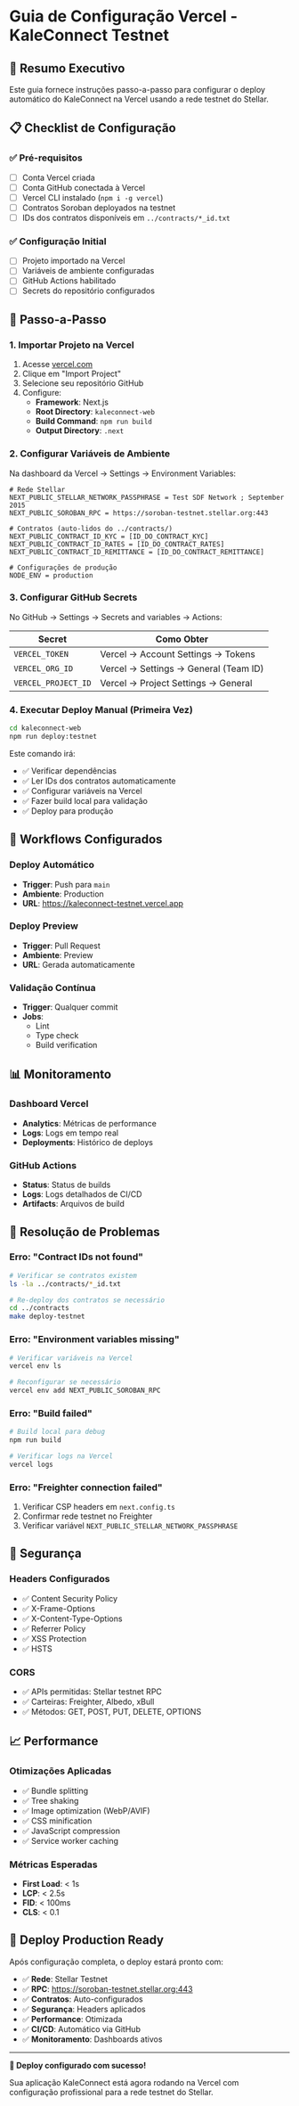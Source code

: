 # Guia de Configuração Vercel - KaleConnect Testnet

## 🎯 Resumo Executivo

Este guia fornece instruções passo-a-passo para configurar o deploy automático do KaleConnect na Vercel usando a rede testnet do Stellar.

## 📋 Checklist de Configuração

### ✅ Pré-requisitos
- [ ] Conta Vercel criada
- [ ] Conta GitHub conectada à Vercel
- [ ] Vercel CLI instalado (`npm i -g vercel`)
- [ ] Contratos Soroban deployados na testnet
- [ ] IDs dos contratos disponíveis em `../contracts/*_id.txt`

### ✅ Configuração Initial
- [ ] Projeto importado na Vercel
- [ ] Variáveis de ambiente configuradas
- [ ] GitHub Actions habilitado
- [ ] Secrets do repositório configurados

## 🔧 Passo-a-Passo

### 1. Importar Projeto na Vercel

1. Acesse [vercel.com](https://vercel.com)
2. Clique em "Import Project"
3. Selecione seu repositório GitHub
4. Configure:
   - **Framework**: Next.js
   - **Root Directory**: `kaleconnect-web`
   - **Build Command**: `npm run build`
   - **Output Directory**: `.next`

### 2. Configurar Variáveis de Ambiente

Na dashboard da Vercel → Settings → Environment Variables:

```env
# Rede Stellar
NEXT_PUBLIC_STELLAR_NETWORK_PASSPHRASE = Test SDF Network ; September 2015
NEXT_PUBLIC_SOROBAN_RPC = https://soroban-testnet.stellar.org:443

# Contratos (auto-lidos do ../contracts/)
NEXT_PUBLIC_CONTRACT_ID_KYC = [ID_DO_CONTRACT_KYC]
NEXT_PUBLIC_CONTRACT_ID_RATES = [ID_DO_CONTRACT_RATES]  
NEXT_PUBLIC_CONTRACT_ID_REMITTANCE = [ID_DO_CONTRACT_REMITTANCE]

# Configurações de produção
NODE_ENV = production
```

### 3. Configurar GitHub Secrets

No GitHub → Settings → Secrets and variables → Actions:

| Secret | Como Obter |
|--------|------------|
| `VERCEL_TOKEN` | Vercel → Account Settings → Tokens |
| `VERCEL_ORG_ID` | Vercel → Settings → General (Team ID) |
| `VERCEL_PROJECT_ID` | Vercel → Project Settings → General |

### 4. Executar Deploy Manual (Primeira Vez)

```bash
cd kaleconnect-web
npm run deploy:testnet
```

Este comando irá:
- ✅ Verificar dependências
- ✅ Ler IDs dos contratos automaticamente  
- ✅ Configurar variáveis na Vercel
- ✅ Fazer build local para validação
- ✅ Deploy para produção

## 🔄 Workflows Configurados

### Deploy Automático
- **Trigger**: Push para `main`
- **Ambiente**: Production
- **URL**: https://kaleconnect-testnet.vercel.app

### Deploy Preview  
- **Trigger**: Pull Request
- **Ambiente**: Preview
- **URL**: Gerada automaticamente

### Validação Contínua
- **Trigger**: Qualquer commit
- **Jobs**: 
  - Lint
  - Type check
  - Build verification

## 📊 Monitoramento

### Dashboard Vercel
- **Analytics**: Métricas de performance
- **Logs**: Logs em tempo real
- **Deployments**: Histórico de deploys

### GitHub Actions
- **Status**: Status de builds
- **Logs**: Logs detalhados de CI/CD
- **Artifacts**: Arquivos de build

## 🐛 Resolução de Problemas

### Erro: "Contract IDs not found"
```bash
# Verificar se contratos existem
ls -la ../contracts/*_id.txt

# Re-deploy dos contratos se necessário
cd ../contracts
make deploy-testnet
```

### Erro: "Environment variables missing"
```bash
# Verificar variáveis na Vercel
vercel env ls

# Reconfigurar se necessário
vercel env add NEXT_PUBLIC_SOROBAN_RPC
```

### Erro: "Build failed"
```bash
# Build local para debug
npm run build

# Verificar logs na Vercel
vercel logs
```

### Erro: "Freighter connection failed"
1. Verificar CSP headers em `next.config.ts`
2. Confirmar rede testnet no Freighter
3. Verificar variável `NEXT_PUBLIC_STELLAR_NETWORK_PASSPHRASE`

## 🔐 Segurança

### Headers Configurados
- ✅ Content Security Policy
- ✅ X-Frame-Options
- ✅ X-Content-Type-Options  
- ✅ Referrer Policy
- ✅ XSS Protection
- ✅ HSTS

### CORS
- ✅ APIs permitidas: Stellar testnet RPC
- ✅ Carteiras: Freighter, Albedo, xBull
- ✅ Métodos: GET, POST, PUT, DELETE, OPTIONS

## 📈 Performance

### Otimizações Aplicadas
- ✅ Bundle splitting
- ✅ Tree shaking
- ✅ Image optimization (WebP/AVIF)
- ✅ CSS minification
- ✅ JavaScript compression
- ✅ Service worker caching

### Métricas Esperadas
- **First Load**: < 1s
- **LCP**: < 2.5s  
- **FID**: < 100ms
- **CLS**: < 0.1

## 🚀 Deploy Production Ready

Após configuração completa, o deploy estará pronto com:

- ✅ **Rede**: Stellar Testnet
- ✅ **RPC**: https://soroban-testnet.stellar.org:443
- ✅ **Contratos**: Auto-configurados
- ✅ **Segurança**: Headers aplicados
- ✅ **Performance**: Otimizada
- ✅ **CI/CD**: Automático via GitHub
- ✅ **Monitoramento**: Dashboards ativos

---

**🎉 Deploy configurado com sucesso!**

Sua aplicação KaleConnect está agora rodando na Vercel com configuração profissional para a rede testnet do Stellar.
